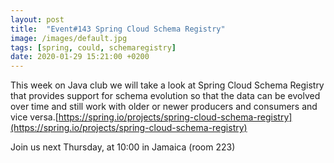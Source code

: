 ```yaml
---
layout: post
title:  "Event#143 Spring Cloud Schema Registry"
image: /images/default.jpg
tags: [spring, could, schemaregistry]
date: 2020-01-29 15:21:00 +0200
---
```


This week on Java club we will take a look at Spring Cloud Schema Registry that provides support for schema evolution so that the data can be evolved over time and still work with older or newer producers and consumers and vice versa.[https://spring.io/projects/spring-cloud-schema-registry](https://spring.io/projects/spring-cloud-schema-registry)

Join us next Thursday, at 10:00 in Jamaica (room 223)